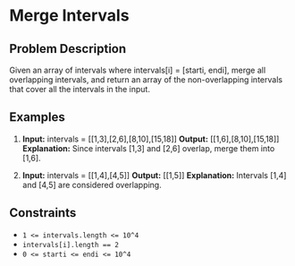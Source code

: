 # Merge Intervals

## Problem Description

Given an array of intervals where intervals[i] = [starti, endi], merge all overlapping intervals, and return an array of the non-overlapping intervals that cover all the intervals in the input.

## Examples

1. **Input:** intervals = [[1,3],[2,6],[8,10],[15,18]]
   **Output:** [[1,6],[8,10],[15,18]]
   **Explanation:** Since intervals [1,3] and [2,6] overlap, merge them into [1,6].

2. **Input:** intervals = [[1,4],[4,5]]
   **Output:** [[1,5]]
   **Explanation:** Intervals [1,4] and [4,5] are considered overlapping.

## Constraints

- `1 <= intervals.length <= 10^4`
- `intervals[i].length == 2`
- `0 <= starti <= endi <= 10^4`
